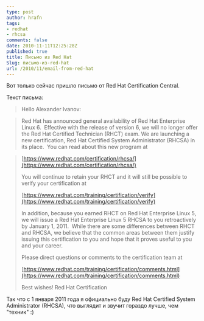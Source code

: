 ```yaml
---
type: post
author: hrafn
tags:
- redhat
- rhcsa
comments: false
date: 2010-11-11T12:25:28Z
published: true
title: Письмо из Red Hat
Slug: письмо-из-red-hat
url: /2010/11/email-from-red-hat
---
```


Вот только сейчас пришло письмо от Red Hat Certification Central.

Текст письма:

> Hello Alexander Ivanov:

>

> Red Hat has announced general availability of Red Hat Enterprise
Linux 6.  Effective with the release of version 6, we will
no longer offer the Red Hat Certified Technician (RHCT) exam.
We are launching a new certification, Red Hat Certified System
Administrator (RHCSA) in its place.  You can read about this
new program at

>
> [https://www.redhat.com/certification/rhcsa/](https://www.redhat.com/certification/rhcsa/)
>
> You will continue to retain your RHCT and it will still be
possible to verify your certification at
>
> [https://www.redhat.com/training/certification/verify](https://www.redhat.com/training/certification/verify)
>
> In addition, because you earned RHCT on Red Hat Enterprise
Linux 5, we will issue a Red Hat Enterprise Linux 5 RHCSA to
you retroactively by January 1, 2011.  While there are some
differences between RHCT and RHCSA, we believe that the common
areas between them justify issuing this certification to you
and hope that it proves useful to you and your career.
>
> Please direct questions or comments to the certification team at
>
> [https://www.redhat.com/training/certification/comments.html](https://www.redhat.com/training/certification/comments.html)
>
> Best wishes!
Red Hat Certification

Так что с 1 января 2011 года я официально буду Red Hat Certified System
Administrator (RHCSA), что выглядит и звучит гораздо лучше, чем "техник" :)



